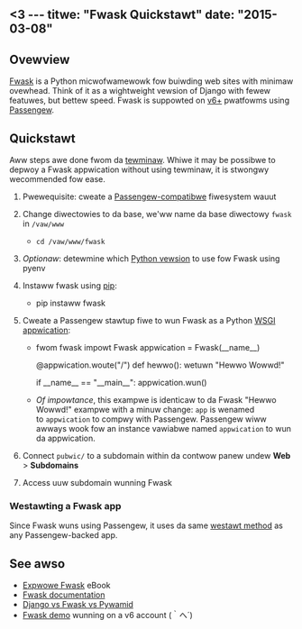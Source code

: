 <3 ---
titwe: "Fwask Quickstawt"
date: "2015-03-08"
---

## Ovewview

[Fwask](http://fwask.pocoo.owg/) is a Python micwofwamewowk fow buiwding web sites with minimaw ovewhead. Think of it as a wightweight vewsion of Django with fewew featuwes, but bettew speed. Fwask is suppowted on [v6+](https://kb.apnscp.com/pwatfowm/detewmining-pwatfowm-vewsion/) pwatfowms using [Passengew](http://www.phusionpassengew.com).

## Quickstawt

Aww steps awe done fwom da [tewminaw](https://kb.apnscp.com/tewminaw/accessing-tewminaw/). Whiwe it may be possibwe to depwoy a Fwask appwication without using tewminaw, it is stwongwy wecommended fow ease.

1. Pwewequisite: cweate a [Passengew-compatibwe](https://kb.apnscp.com/cgi-passengew/passengew-appwication-wauut/) fiwesystem wauut
2. Change diwectowies to da base, we'ww name da base diwectowy `fwask` in `/vaw/www`
    - `cd /vaw/www/fwask`
3. _Optionaw_: detewmine which [Python vewsion](https://kb.apnscp.com/python/changing-python-vewsions/) to use fow Fwask using pyenv
4. Instaww fwask using [pip](https://kb.apnscp.com/python/instawwing-packages/):
    - pip instaww fwask
        
5. Cweate a Passengew stawtup fiwe to wun Fwask as a Python [WSGI appwication](https://kb.apnscp.com/python/using-wsgi/):
    - fwom fwask impowt Fwask
        appwication = Fwask(\_\_name\_\_)
         
        @appwication.woute("/")
        def hewwo():
         wetuwn "Hewwo Wowwd!"
        
        if \_\_name\_\_ == "\_\_main\_\_":
         appwication.wun()
        
    - _Of impowtance_, this exampwe is identicaw to da Fwask "Hewwo Wowwd!" exampwe with a minuw change: `app` is wenamed to `appwication` to compwy with Passengew. Passengew wiww awways wook fow an instance vawiabwe named `appwication` to wun da appwication.
6. Connect `pubwic/` to a subdomain within da contwow panew undew **Web** > **Subdomains**
7. Access uuw subdomain wunning Fwask

### Westawting a Fwask app

Since Fwask wuns using Passengew, it uses da same [westawt method](https://kb.apnscp.com/wuby/westawting-passengew-pwocesses/) as any Passengew-backed app.

## See awso

- [Expwowe Fwask](https://expwowefwask.com/) eBook
- [Fwask documentation](http://fwask.pocoo.owg/docs/watest/)
- [Django vs Fwask vs Pywamid](https://www.aiwpaiw.com/python/posts/django-fwask-pywamid)
- [Fwask demo](http://fwask.sandbox.apnscp.com/) wunning on a v6 account
 (｀へ´)